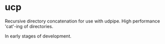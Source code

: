 ucp
===

Recursive directory concatenation for use with udpipe.  High performance 'cat'-ing of directories.


In early stages of development.
